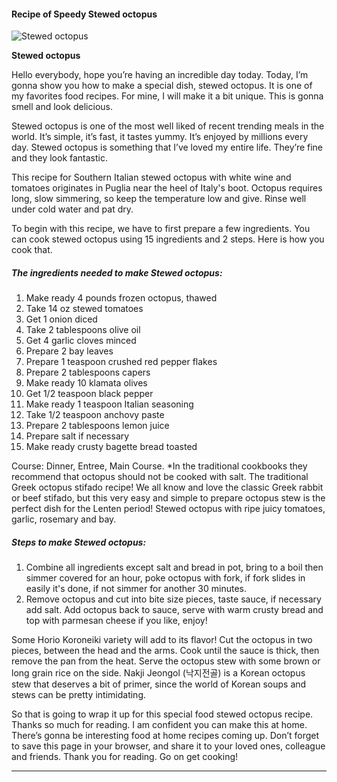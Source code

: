             

#### Recipe of Speedy Stewed octopus

![Stewed octopus](https://img-global.cpcdn.com/recipes/908f9d21368b6013/751x532cq70/stewed-octopus-recipe-main-photo.jpg)

**Stewed octopus**

Hello everybody, hope you’re having an incredible day today. Today, I’m gonna show you how to make a special dish, stewed octopus. It is one of my favorites food recipes. For mine, I will make it a bit unique. This is gonna smell and look delicious.

Stewed octopus is one of the most well liked of recent trending meals in the world. It’s simple, it’s fast, it tastes yummy. It’s enjoyed by millions every day. Stewed octopus is something that I’ve loved my entire life. They’re fine and they look fantastic.

This recipe for Southern Italian stewed octopus with white wine and tomatoes originates in Puglia near the heel of Italy's boot. Octopus requires long, slow simmering, so keep the temperature low and give. Rinse well under cold water and pat dry.

To begin with this recipe, we have to first prepare a few ingredients. You can cook stewed octopus using 15 ingredients and 2 steps. Here is how you cook that.

##### The ingredients needed to make Stewed octopus:

1.  Make ready 4 pounds frozen octopus, thawed
2.  Take 14 oz stewed tomatoes
3.  Get 1 onion diced
4.  Take 2 tablespoons olive oil
5.  Get 4 garlic cloves minced
6.  Prepare 2 bay leaves
7.  Prepare 1 teaspoon crushed red pepper flakes
8.  Prepare 2 tablespoons capers
9.  Make ready 10 klamata olives
10.  Get 1/2 teaspoon black pepper
11.  Make ready 1 teaspoon Italian seasoning
12.  Take 1/2 teaspoon anchovy paste
13.  Prepare 2 tablespoons lemon juice
14.  Prepare salt if necessary
15.  Make ready crusty bagette bread toasted

Course: Dinner, Entree, Main Course. \*In the traditional cookbooks they recommend that octopus should not be cooked with salt. The traditional Greek octopus stifado recipe! We all know and love the classic Greek rabbit or beef stifado, but this very easy and simple to prepare octopus stew is the perfect dish for the Lenten period! Stewed octopus with ripe juicy tomatoes, garlic, rosemary and bay.

##### Steps to make Stewed octopus:

1.  Combine all ingredients except salt and bread in pot, bring to a boil then simmer covered for an hour, poke octopus with fork, if fork slides in easily it's done, if not simmer for another 30 minutes.
2.  Remove octopus and cut into bite size pieces, taste sauce, if necessary add salt. Add octopus back to sauce, serve with warm crusty bread and top with parmesan cheese if you like, enjoy!

Some Horio Koroneiki variety will add to its flavor! Cut the octopus in two pieces, between the head and the arms. Cook until the sauce is thick, then remove the pan from the heat. Serve the octopus stew with some brown or long grain rice on the side. Nakji Jeongol (낙지전골) is a Korean octopus stew that deserves a bit of primer, since the world of Korean soups and stews can be pretty intimidating.

So that is going to wrap it up for this special food stewed octopus recipe. Thanks so much for reading. I am confident you can make this at home. There’s gonna be interesting food at home recipes coming up. Don’t forget to save this page in your browser, and share it to your loved ones, colleague and friends. Thank you for reading. Go on get cooking!

* * *